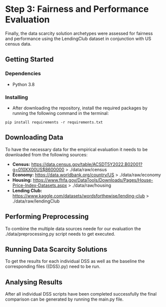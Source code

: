 # Step 3: Fairness and Performance Evaluation
Finally, the data scarcity solution archetypes were assessed for fairness and performance using the LendingClub dataset in conjunction with US census data.

## Getting Started

### Dependencies

* Python 3.8

### Installing

* After downloading the repository, install the required packages by running the following command in the terminal:
``` 
pip install requirements -r requirements.txt
```

## Downloading Data
To have the necessary data for the empirical evaluation it needs to be downloaded from the following sources:

* **Census:** https://data.census.gov/table/ACSDT5Y2022.B02001?g=010XX00US$8600000 > ./data/raw/census
* **Economy:** https://data.worldbank.org/country/US > ./data/raw/economy
* **Housing:** https://www.fhfa.gov/DataTools/Downloads/Pages/House-Price-Index-Datasets.aspx > ./data/raw/housing
* **Lending Club:** https://www.kaggle.com/datasets/wordsforthewise/lending-club > ./data/raw/lendingClub

## Performing Preprocessing
To combine the multiple data sources neede for our evaluation the ./data/preprocessing.py script needs to get executed.

## Running Data Scarcity Solutions
To get the results for each individual DSS as well as the baseline the corresponding files ({DSS}.py) need to be run.

## Analysing Results
After all individual DSS scripts have been completed successfully the final comparison can be generated by running the main.py file.

